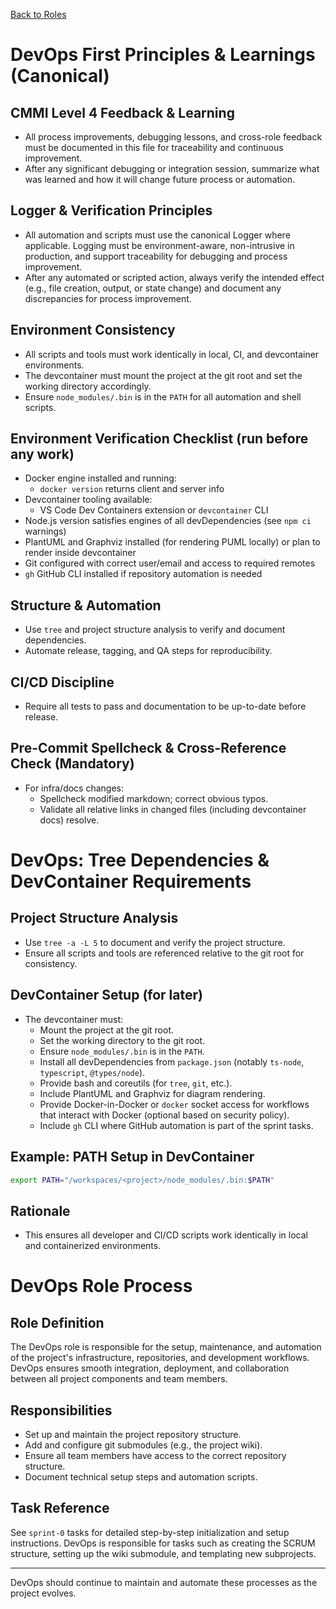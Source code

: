 [Back to Roles](../)

# DevOps First Principles & Learnings (Canonical)

## CMMI Level 4 Feedback & Learning
- All process improvements, debugging lessons, and cross-role feedback must be documented in this file for traceability and continuous improvement.
- After any significant debugging or integration session, summarize what was learned and how it will change future process or automation.

## Logger & Verification Principles
- All automation and scripts must use the canonical Logger where applicable. Logging must be environment-aware, non-intrusive in production, and support traceability for debugging and process improvement.
- After any automated or scripted action, always verify the intended effect (e.g., file creation, output, or state change) and document any discrepancies for process improvement.

## Environment Consistency
- All scripts and tools must work identically in local, CI, and devcontainer environments.
- The devcontainer must mount the project at the git root and set the working directory accordingly.
- Ensure `node_modules/.bin` is in the `PATH` for all automation and shell scripts.

## Environment Verification Checklist (run before any work)
- Docker engine installed and running:
  - `docker version` returns client and server info
- Devcontainer tooling available:
  - VS Code Dev Containers extension or `devcontainer` CLI
- Node.js version satisfies engines of all devDependencies (see `npm ci` warnings)
- PlantUML and Graphviz installed (for rendering PUML locally) or plan to render inside devcontainer
- Git configured with correct user/email and access to required remotes
- `gh` GitHub CLI installed if repository automation is needed

## Structure & Automation
- Use `tree` and project structure analysis to verify and document dependencies.
- Automate release, tagging, and QA steps for reproducibility.

## CI/CD Discipline
- Require all tests to pass and documentation to be up-to-date before release.

## Pre-Commit Spellcheck & Cross-Reference Check (Mandatory)
- For infra/docs changes:
  - Spellcheck modified markdown; correct obvious typos.
  - Validate all relative links in changed files (including devcontainer docs) resolve.

# DevOps: Tree Dependencies & DevContainer Requirements

## Project Structure Analysis
- Use `tree -a -L 5` to document and verify the project structure.
- Ensure all scripts and tools are referenced relative to the git root for consistency.

## DevContainer Setup (for later)
- The devcontainer must:
  - Mount the project at the git root.
  - Set the working directory to the git root.
  - Ensure `node_modules/.bin` is in the `PATH`.
  - Install all devDependencies from `package.json` (notably `ts-node`, `typescript`, `@types/node`).
  - Provide bash and coreutils (for `tree`, `git`, etc.).
  - Include PlantUML and Graphviz for diagram rendering.
  - Provide Docker-in-Docker or `docker` socket access for workflows that interact with Docker (optional based on security policy).
  - Include `gh` CLI where GitHub automation is part of the sprint tasks.

## Example: PATH Setup in DevContainer
```bash
export PATH="/workspaces/<project>/node_modules/.bin:$PATH"
```

## Rationale
- This ensures all developer and CI/CD scripts work identically in local and containerized environments.
# DevOps Role Process

## Role Definition
The DevOps role is responsible for the setup, maintenance, and automation of the project's infrastructure, repositories, and development workflows. DevOps ensures smooth integration, deployment, and collaboration between all project components and team members.

## Responsibilities
- Set up and maintain the project repository structure.
- Add and configure git submodules (e.g., the project wiki).
- Ensure all team members have access to the correct repository structure.
- Document technical setup steps and automation scripts.

## Task Reference
See `sprint-0` tasks for detailed step-by-step initialization and setup instructions. DevOps is responsible for tasks such as creating the SCRUM structure, setting up the wiki submodule, and templating new subprojects.

---
DevOps should continue to maintain and automate these processes as the project evolves.
